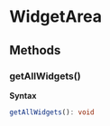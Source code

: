 # WidgetArea

## Methods

### getAllWidgets()

**Syntax**

```typescript
getAllWidgets(): void
```

